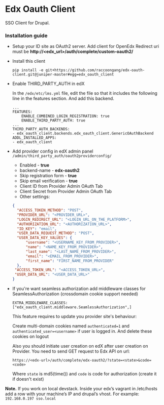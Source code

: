# Edx Oauth Client
SSO Client for Drupal.
### Installation guide
 - Setup your ID site as OAuth2 server. Add client for OpenEdx
Redirect uri must be **http://<edx_url>/auth/complete/custom-oauth2/**

 - Install this client
   ```
   pip install -e git+https://github.com/raccoongang/edx-oauth-client.git@juniper-master#egg=edx_oauth_client
   ```

 - Enable THIRD_PARTY_AUTH in edX
 
    In the `/edx/etc/lms.yml` file, edit the file so that it includes the following line in the features section. And add this backend.
    ```
    ...
    FEATURES:
        ENABLE_COMBINED_LOGIN_REGISTRATION: true
        ENABLE_THIRD_PARTY_AUTH: true
    ...
    THIRD_PARTY_AUTH_BACKENDS:
    - edx_oauth_client.backends.edx_oauth_client.GenericOAuthBackend
    ADDL_INSTALLED_APPS:
    - edx_oauth_client
    ```

 - Add provider config in edX admin panel `/admin/third_party_auth/oauth2providerconfig/`
   - Enabled - **true**
   - backend-name - **edx-oauth2**
   - Skip registration form - **true**
   - Skip email verification - **true**
   - Client ID from Provider Admin OAuth Tab
   - Client Secret from Provider Admin OAuth Tab
   - Other settings:
   ```json
   {
     "ACCESS_TOKEN_METHOD": "POST",
     "PROVIDER_URL": "<PROVIDER_URL>",
     "LOGIN_REDIRECT_URL": "<LOGIN_URL_ON_THE_PLATFORM>",
     "AUTHORIZATION_URL": "<AUTHORIZATION_URL>",
     "ID_KEY": "email",
     "USER_DATA_REQUEST_METHOD": "POST",
     "USER_DATA_KEY_VALUES": {
         "username": "<USERNAME_KEY_FROM_PROVIDER>",
         "name": "<NAME_KEY_FROM_PROVIDER>",
         "last_name": "<LAST_NAME_FROM_PROVIDER>",
         "email": "<EMAIL_FROM_PROVIDER>",
         "first_name": "FIRST_NAME_FROM_PROVIDER"
     },
    "ACCESS_TOKEN_URL": "<ACCESS_TOKEN_URL>",
    "USER_DATA_URL": "<USER_DATA_URL>"
   }
   ```

 - If you're want seamless authorization add middleware classes for SeamlessAuthorization (crossdomain cookie support needed)
   ```
   EXTRA_MIDDLEWARE_CLASSES: ["edx_oauth_client.middleware.SeamlessAuthorization",]
   ```
   
   This feature requires to update you provider site's behaviour:

   Create multi-domain cookies named `authenticated=1` and `authenticated_user=<username>` if user is logged in. And delete these cookies on logout
   
   Also you should initiate user creation on edX after user creation on Provider. You need to send GET request to Edx API on url:
   ```
   https://<edx-url>/auth/complete/edx-oauth2/?state=<state>&code=<code>
   ```
   
   Where `state` is md5(time()) and `code` is code for authorization (create it if doesn't exist)
 
**Note.** If you work on local devstack. Inside your edx’s vagrant in /etc/hosts add a row with your machine’s IP  and drupal’s vhost. For example:
```192.168.0.197 sso.local```
